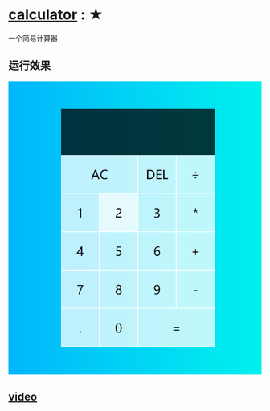 # <a href="https://inthe-darkness.github.io/JsPractice/content/calculator/">calculator</a> : ★
一个简易计算器
## 运行效果
![](./image/1.png)

## [video](https://www.youtube.com/watch?v=j59qQ7YWLxw)